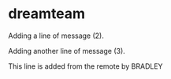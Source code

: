# dreamteam

Adding a line of message (2).

Adding another line of message (3).

This line is added from the remote by BRADLEY
